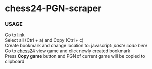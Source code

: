 # chess24-PGN-scraper

### USAGE
Go to [link](https://raw.githubusercontent.com/shtayerc/chess24-PGN-scraper/master/main.js)  
Select all (Ctrl + a)  and Copy (Ctrl + c)  
Create bookmark and change location to:  javascript: _paste code here_  
Go to [chess24](https://chess24.com) view game and click newly created bookmark  
Press **Copy game** button and PGN of current game will be copied to clipboard  

